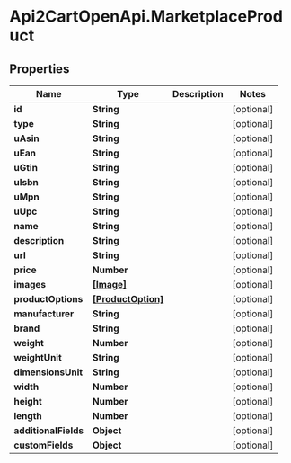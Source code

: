 # Api2CartOpenApi.MarketplaceProduct

## Properties

Name | Type | Description | Notes
------------ | ------------- | ------------- | -------------
**id** | **String** |  | [optional] 
**type** | **String** |  | [optional] 
**uAsin** | **String** |  | [optional] 
**uEan** | **String** |  | [optional] 
**uGtin** | **String** |  | [optional] 
**uIsbn** | **String** |  | [optional] 
**uMpn** | **String** |  | [optional] 
**uUpc** | **String** |  | [optional] 
**name** | **String** |  | [optional] 
**description** | **String** |  | [optional] 
**url** | **String** |  | [optional] 
**price** | **Number** |  | [optional] 
**images** | [**[Image]**](Image.md) |  | [optional] 
**productOptions** | [**[ProductOption]**](ProductOption.md) |  | [optional] 
**manufacturer** | **String** |  | [optional] 
**brand** | **String** |  | [optional] 
**weight** | **Number** |  | [optional] 
**weightUnit** | **String** |  | [optional] 
**dimensionsUnit** | **String** |  | [optional] 
**width** | **Number** |  | [optional] 
**height** | **Number** |  | [optional] 
**length** | **Number** |  | [optional] 
**additionalFields** | **Object** |  | [optional] 
**customFields** | **Object** |  | [optional] 


